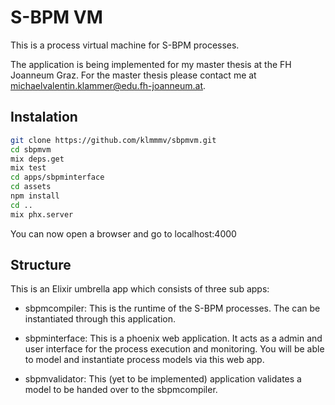 # S-BPM VM

This is a process virtual machine for S-BPM processes.

The application is being implemented for my master thesis at the FH Joanneum
Graz. For the master thesis please contact me at michaelvalentin.klammer@edu.fh-joanneum.at.

## Instalation

~~~bash
git clone https://github.com/klmmmv/sbpmvm.git
cd sbpmvm
mix deps.get
mix test
cd apps/sbpminterface
cd assets
npm install
cd ..
mix phx.server
~~~

You can now open a browser and go to localhost:4000

## Structure

This is an Elixir umbrella app which consists of three sub apps:

- sbpmcompiler:
    This is the runtime of the S-BPM processes. The can be instantiated through 
    this application.

- sbpminterface:
    This is a phoenix web application. It acts as a admin and user interface
    for the process execution and monitoring.
    You will be able to model and instantiate process models via this web app.

- sbpmvalidator:
    This (yet to be implemented) application validates a model to be handed
    over to the sbpmcompiler.


